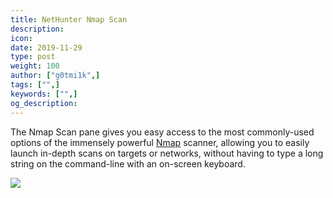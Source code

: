 ```yaml
---
title: NetHunter Nmap Scan
description:
icon:
date: 2019-11-29
type: post
weight: 100
author: ["g0tmi1k",]
tags: ["",]
keywords: ["",]
og_description:
---
```


The Nmap Scan pane gives you easy access to the most commonly-used options of the immensely powerful [Nmap](https://nmap.org/) scanner, allowing you to easily launch in-depth scans on targets or networks, without having to type a long string on the command-line with an on-screen keyboard.

![](/docs/nethunter/images/nethunter-nmap.png)
